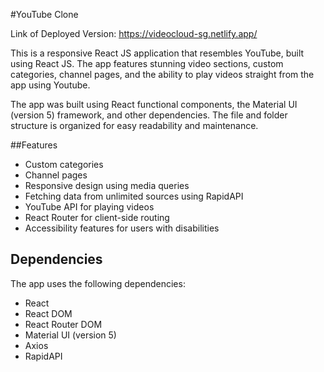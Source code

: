 #YouTube Clone

Link of Deployed Version: https://videocloud-sg.netlify.app/

This is a responsive React JS application that resembles YouTube, built using React JS. The app features stunning video sections, custom categories, channel pages, and the ability to play videos straight from the app using Youtube.

The app was built using React functional components, the Material UI (version 5) framework, and other dependencies. The file and folder structure is organized for easy readability and maintenance.

##Features

- Custom categories
- Channel pages
- Responsive design using media queries
- Fetching data from unlimited sources using RapidAPI
- YouTube API for playing videos
- React Router for client-side routing
- Accessibility features for users with disabilities

## Dependencies

The app uses the following dependencies:

- React
- React DOM
- React Router DOM
- Material UI (version 5)
- Axios
- RapidAPI
